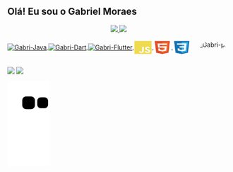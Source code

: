 ## Olá! Eu sou o Gabriel Moraes
<div align="center">
  <a href="https://github.com/GabriMoraes">
  <img height="180em" src="https://github-readme-stats-sigma-five.vercel.app/api?username=GabriMoraes&show_icons=true&theme=codeSTACKr&include_all_commits=true&count_private=true"/>
  <img height="180em" src="github-readme-stats-sigma-five.vercel.app/api/top-langs/?username=GabriMoraes&layout=compact&langs_count=7&theme=codeSTACKr"/>
</div>
<div style="display: inline_block"><br>
  <img align="center" alt="Gabri-Java" height="30" src="https://cdn.jsdelivr.net/gh/devicons/devicon/icons/java/java-plain.svg">
  <img align="center" alt="Gabri-Dart" height="30" src="https://cdn.jsdelivr.net/gh/devicons/devicon/icons/dart/dart-original.svg">
  <img align="center" alt="Gabri-Flutter" height="30" src="https://cdn.jsdelivr.net/gh/devicons/devicon/icons/flutter/flutter-original.svg">
  <img align="center" alt="Gabri-Js" height="30" width="40" src="https://raw.githubusercontent.com/devicons/devicon/master/icons/javascript/javascript-plain.svg">
  <img align="center" alt="Gabri-HTML" height="30" width="40" src="https://raw.githubusercontent.com/devicons/devicon/master/icons/html5/html5-original.svg">
  <img align="center" alt="Gabri-CSS" height="30" width="40" src="https://raw.githubusercontent.com/devicons/devicon/master/icons/css3/css3-original.svg">
  <img align="right" alt="Gabri-pic" height="150" style="border-radius:50px;" src="https://media.discordapp.net/attachments/1054386634356965470/1054386913810845756/robo.png?width=468&height=468">
</div>

##

<div>
  <a href = "mailto:gabrielinfosec@gmail.com"><img src="https://img.shields.io/badge/Gmail-D14836?style=for-the-badge&logo=gmail&logoColor=white" target="_blank"></a>
  <a href="https://www.linkedin.com/in/gabriel-candido-dev/" target="_blank"><img src="https://img.shields.io/badge/-LinkedIn-%230077B5?style=for-the-badge&logo=linkedin&logoColor=white" target="_blank"></a> 
  
  ![Snake animation](https://github.com/GabriMoraes/GabriMoraes/blob/output/github-contribution-grid-snake.svg)
  
</div>
